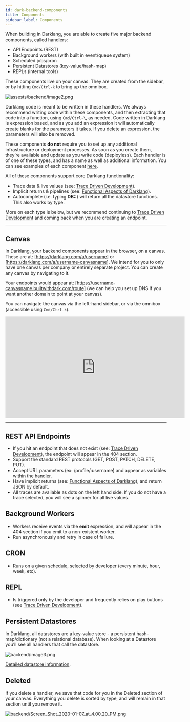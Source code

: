 ```yaml
---
id: dark-backend-components
title: Components
sidebar_label: Components
---
```


When building in Darklang, you are able to create five major backend components,
called handlers:

- API Endpoints (REST)
- Background workers (with built in event/queue system)
- Scheduled jobs/cron
- Persistent Datastores (key-value/hash-map)
- REPLs (internal tools)

These components live on your canvas. They are created from the sidebar, or by
hitting `Cmd/Ctrl-k` to bring up the omnibox.

![assests/backend/image2.png](/img/backend/image2.png)

Darklang code is meant to be written in these handlers. We always recommend
writing code within these components, and then extracting that code into a
function, using `Cmd/Ctrl-\`, as needed. Code written in Darklang is expression
based, and as you add an expression it will automatically create blanks for the
parameters it takes. If you delete an expression, the parameters will also be
removed.

These components **do not** require you to set up any additional infrastructure
or deployment processes. As soon as you create them, they’re available and
update as you write code (deployless). Each handler is of one of these types,
and has a name as well as additional information. You can see examples of each
component [here](https://darklang.com/a/sample-helloworld).

All of these components support core Darklang functionality:

- Trace data & live values (see:
  [Trace Driven Development](trace-driven-development.md)).
- Implicit returns & pipelines (see:
  [Functional Aspects of Darklang](functional-aspects.md)).
- Autocomplete (i.e. typing **DB::**) will return all the datastore functions.
  This also works by type.

More on each type is below, but we recommend continuing to
[Trace Driven Development](trace-driven-development.md) and coming back when you
are creating an endpoint.

---

## Canvas

In Darklang, your backend components appear in the browser, on a canvas. These
are at: [https://darklang.com/a/username] or
[https://darklang.com/a/username-canvasname]. We intend for you to only have one
canvas per company or entirely separate project. You can create any canvas by
navigating to it.

Your endpoints would appear at:
[https://username-canvasname.builtwithdark.com/route] (we can help you set up
DNS if you want another domain to point at your canvas).

You can navigate the canvas via the left-hand sidebar, or via the omnibox
(accessible using `Cmd/Ctrl-k`).

<iframe width="560" height="315" src="https://www.youtube.com/embed/lJaIy6Z2V_g" frameborder="0" allow="accelerometer; autoplay; encrypted-media; gyroscope; picture-in-picture" allowfullscreen></iframe>

---

## REST API Endpoints

- If you hit an endpoint that does not exist (see:
  [Trace Driven Development](trace-driven-development.md)), the endpoint will
  appear in the 404 section.
- Support the standard REST protocols (GET, POST, PATCH, DELETE, PUT).
- Accept URL parameters (ex: /profile/:username) and appear as variables within
  the handler.
- Have implicit returns (see:
  [Functional Aspects of Darklang](functional-aspects.md)), and return JSON by
  default.
- All traces are available as dots on the left hand side. If you do not have a
  trace selected, you will see a spinner for all live values.

## Background Workers

- Workers receive events via the **emit** expression, and will appear in the 404
  section if you emit to a non-existent worker.
- Run asynchronously and retry in case of failure.

## CRON

- Runs on a given schedule, selected by developer (every minute, hour, week,
  etc).

## REPL

- Is triggered only by the developer and frequently relies on play buttons (see
  [Trace Driven Development](trace-driven-development.md)).

## Persistent Datastores

In Darklang, all datastores are a key-value store - a persistent
hash-map/dictionary (not a relational database). When looking at a Datastore
you’ll see all handlers that call the datastore.

![backend/image3.png](/img/backend/image3.png)

[Detailed datastore information](/reference/framework/datastores.md).

## Deleted

If you delete a handler, we save that code for you in the Deleted section of
your canvas. Everything you delete is sorted by type, and will remain in that
section until you remove it.

![backend/Screen_Shot_2020-01-07_at_4.00.20_PM.png](/img/backend/Screen_Shot_2020-01-07_at_4.00.20_PM.png)

